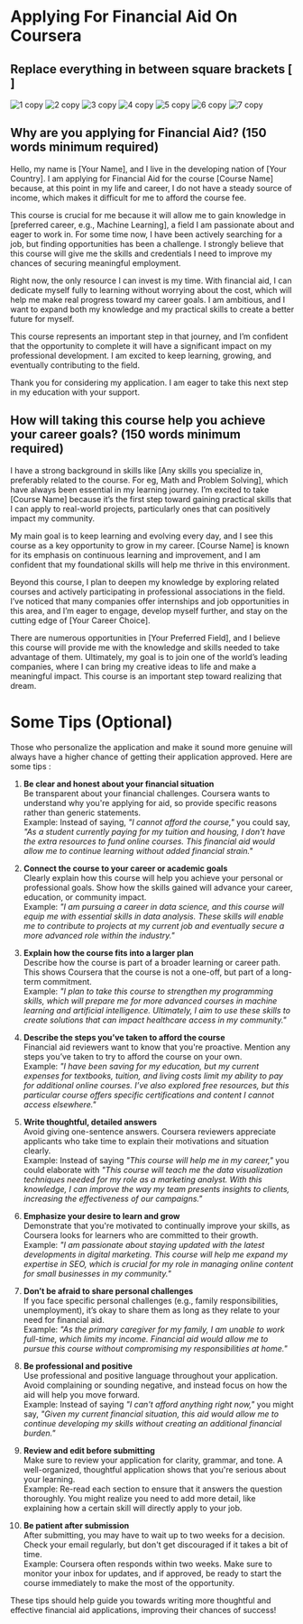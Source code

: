 # Applying For Financial Aid On Coursera 

## Replace everything in between square brackets [ ]
![1 copy](https://github.com/user-attachments/assets/093aaa8a-b5f5-4381-b143-18f6558ea5f6)
![2 copy](https://github.com/user-attachments/assets/a6416ed9-13b2-4501-8e41-e565ae03d580)
![3 copy](https://github.com/user-attachments/assets/50f481f1-8f5e-45bf-9a96-6923eafdd5c3)
![4 copy](https://github.com/user-attachments/assets/eab45425-8f56-44f3-961e-045945ffe128)
![5 copy](https://github.com/user-attachments/assets/74cce910-b07f-4f56-88ce-6cf43c4cf28b)
![6 copy](https://github.com/user-attachments/assets/6262addc-4510-459a-8c57-5f20b7140abc)
![7 copy](https://github.com/user-attachments/assets/2535c6c1-066f-4794-a9ce-98f42dd61f00)


## Why are you applying for Financial Aid? (150 words minimum required)
Hello, my name is [Your Name], and I live in the developing nation of [Your Country]. I am applying for Financial Aid for the course [Course Name] because, at this point in my life and career, I do not have a steady source of income, which makes it difficult for me to afford the course fee.

This course is crucial for me because it will allow me to gain knowledge in [preferred career, e.g., Machine Learning], a field I am passionate about and eager to work in. For some time now, I have been actively searching for a job, but finding opportunities has been a challenge. I strongly believe that this course will give me the skills and credentials I need to improve my chances of securing meaningful employment.

Right now, the only resource I can invest is my time. With financial aid, I can dedicate myself fully to learning without worrying about the cost, which will help me make real progress toward my career goals. I am ambitious, and I want to expand both my knowledge and my practical skills to create a better future for myself.

This course represents an important step in that journey, and I’m confident that the opportunity to complete it will have a significant impact on my professional development. I am excited to keep learning, growing, and eventually contributing to the field.

Thank you for considering my application. I am eager to take this next step in my education with your support.


## How will taking this course help you achieve your career goals? (150 words minimum required)
I have a strong background in skills like [Any skills you specialize in, preferably related to the course. For eg, Math and Problem Solving], which have always been essential in my learning journey. I’m excited to take [Course Name] because it’s the first step toward gaining practical skills that I can apply to real-world projects, particularly ones that can positively impact my community.

My main goal is to keep learning and evolving every day, and I see this course as a key opportunity to grow in my career. [Course Name] is known for its emphasis on continuous learning and improvement, and I am confident that my foundational skills will help me thrive in this environment.

Beyond this course, I plan to deepen my knowledge by exploring related courses and actively participating in professional associations in the field. I’ve noticed that many companies offer internships and job opportunities in this area, and I’m eager to engage, develop myself further, and stay on the cutting edge of [Your Career Choice].

There are numerous opportunities in [Your Preferred Field], and I believe this course will provide me with the knowledge and skills needed to take advantage of them. Ultimately, my goal is to join one of the world’s leading companies, where I can bring my creative ideas to life and make a meaningful impact. This course is an important step toward realizing that dream.


# Some Tips (Optional)
Those who personalize the application and make it sound more genuine will always have a higher chance of getting their application approved. Here are some tips :

1. **Be clear and honest about your financial situation**  
Be transparent about your financial challenges. Coursera wants to understand why you're applying for aid, so provide specific reasons rather than generic statements.  
Example: Instead of saying, *"I cannot afford the course,"* you could say, *"As a student currently paying for my tuition and housing, I don't have the extra resources to fund online courses. This financial aid would allow me to continue learning without added financial strain."*

2. **Connect the course to your career or academic goals**  
Clearly explain how this course will help you achieve your personal or professional goals. Show how the skills gained will advance your career, education, or community impact.  
Example: *"I am pursuing a career in data science, and this course will equip me with essential skills in data analysis. These skills will enable me to contribute to projects at my current job and eventually secure a more advanced role within the industry."*

3. **Explain how the course fits into a larger plan**  
Describe how the course is part of a broader learning or career path. This shows Coursera that the course is not a one-off, but part of a long-term commitment.  
Example: *"I plan to take this course to strengthen my programming skills, which will prepare me for more advanced courses in machine learning and artificial intelligence. Ultimately, I aim to use these skills to create solutions that can impact healthcare access in my community."*

4. **Describe the steps you’ve taken to afford the course**  
Financial aid reviewers want to know that you're proactive. Mention any steps you’ve taken to try to afford the course on your own.  
Example: *"I have been saving for my education, but my current expenses for textbooks, tuition, and living costs limit my ability to pay for additional online courses. I’ve also explored free resources, but this particular course offers specific certifications and content I cannot access elsewhere."*

5. **Write thoughtful, detailed answers**  
Avoid giving one-sentence answers. Coursera reviewers appreciate applicants who take time to explain their motivations and situation clearly.  
Example: Instead of saying *"This course will help me in my career,"* you could elaborate with *"This course will teach me the data visualization techniques needed for my role as a marketing analyst. With this knowledge, I can improve the way my team presents insights to clients, increasing the effectiveness of our campaigns."*

6. **Emphasize your desire to learn and grow**  
Demonstrate that you're motivated to continually improve your skills, as Coursera looks for learners who are committed to their growth.  
Example: *"I am passionate about staying updated with the latest developments in digital marketing. This course will help me expand my expertise in SEO, which is crucial for my role in managing online content for small businesses in my community."*

7. **Don’t be afraid to share personal challenges**  
If you face specific personal challenges (e.g., family responsibilities, unemployment), it’s okay to share them as long as they relate to your need for financial aid.  
Example: *"As the primary caregiver for my family, I am unable to work full-time, which limits my income. Financial aid would allow me to pursue this course without compromising my responsibilities at home."*

8. **Be professional and positive**  
Use professional and positive language throughout your application. Avoid complaining or sounding negative, and instead focus on how the aid will help you move forward.  
Example: Instead of saying *"I can't afford anything right now,"* you might say, *"Given my current financial situation, this aid would allow me to continue developing my skills without creating an additional financial burden."*

9. **Review and edit before submitting**  
Make sure to review your application for clarity, grammar, and tone. A well-organized, thoughtful application shows that you're serious about your learning.  
Example: Re-read each section to ensure that it answers the question thoroughly. You might realize you need to add more detail, like explaining how a certain skill will directly apply to your job.

10. **Be patient after submission**  
After submitting, you may have to wait up to two weeks for a decision. Check your email regularly, but don't get discouraged if it takes a bit of time.  
Example: Coursera often responds within two weeks. Make sure to monitor your inbox for updates, and if approved, be ready to start the course immediately to make the most of the opportunity.

These tips should help guide you towards writing more thoughtful and effective financial aid applications, improving their chances of success!
